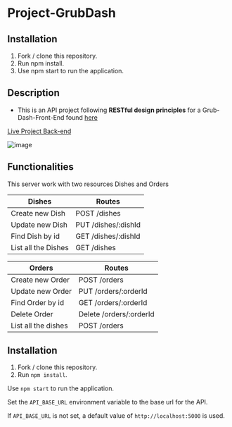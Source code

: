 # Project-GrubDash

## Installation 

1.  Fork / clone this repository.
2.  Run npm install.
3.  Use npm start to run the application.

## Description

* This is an API project following __RESTful design principles__ for a Grub-Dash-Front-End found [here](https://github.com/ramamdeeCode/grub-dash-front-end.git)

[Live Project Back-end](https://project-grubdash-backend.onrender.com)

![image](https://user-images.githubusercontent.com/86864383/183989221-3499e80c-8ada-447d-93a9-c99f148b48dd.png)





## Functionalities
This server work with two resources Dishes and Orders





Dishes | Routes | 
--- | --- | 
Create new Dish | POST /dishes | 
Update new Dish | PUT /dishes/:dishId |
Find Dish by id | GET /dishes/:dishId
List all the Dishes | GET /dishes



Orders | Routes | 
--- | --- | 
Create new Order | POST /orders | 
Update new Order | PUT /orders/:orderId |
Find Order by id | GET /orders/:orderId
Delete Order | Delete /orders/:orderId
List all the dishes | POST /orders




## Installation

1. Fork / clone this repository.
1. Run `npm install`.

Use `npm start` to run the application.

Set the `API_BASE_URL` environment variable to the base url for the API.

If `API_BASE_URL` is not set, a default value of `http://localhost:5000` is used.




